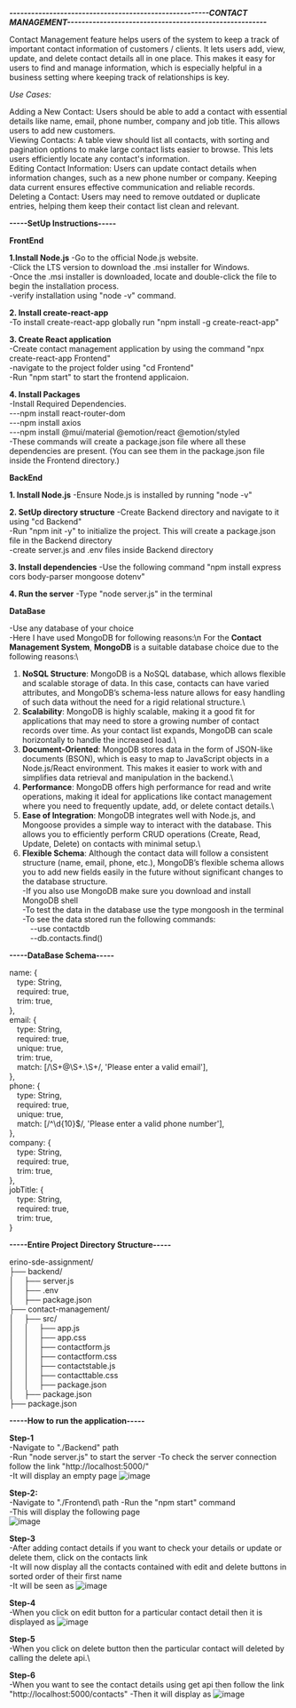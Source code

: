 ******************_-------------------------------------------------------CONTACT MANAGEMENT-------------------------------------------------------_******************

Contact Management feature helps users of the system to keep a track of important contact information of customers / clients. It lets users add, view, update, and delete contact details all in one place. This makes it easy for users to find and manage information, which is especially helpful in a business setting where keeping track of relationships is key.

_Use Cases:_

Adding a New Contact: Users should be able to add a contact with essential details like name, email, phone number, company and job title. This allows users to add new customers.\
Viewing Contacts: A table view should list all contacts, with sorting and pagination options to make large contact lists easier to browse. This lets users efficiently locate any contact's information.\
Editing Contact Information: Users can update contact details when information changes, such as a new phone number or company. Keeping data current ensures effective communication and reliable records.\
Deleting a Contact: Users may need to remove outdated or duplicate entries, helping them keep their contact list clean and relevant.


**-----SetUp Instructions-----**

**FrontEnd**

**1.Install Node.js**
-Go to the official Node.js website. \
-Click the LTS version to download the .msi installer for Windows.\
-Once the .msi installer is downloaded, locate and double-click the file to begin the installation process.\
-verify installation using "node -v" command.

**2. Install create-react-app**\
-To install create-react-app globally run "npm install -g create-react-app"

**3. Create React application**\
-Create contact management application by using the command "npx create-react-app Frontend"\
-navigate to the project folder using "cd Frontend"\
-Run "npm start" to start the frontend applicaion.

**4. Install Packages**\
-Install Required Dependencies.\
---npm install react-router-dom\
---npm install axios\
---npm install @mui/material @emotion/react @emotion/styled\
-These commands will create a package.json file where all these dependencies are present. (You can see them in the package.json file inside the Frontend directory.)


**BackEnd**

**1. Install Node.js**
-Ensure Node.js is installed by running "node -v"

**2. SetUp directory structure**
-Create Backend directory and navigate to it using "cd Backend"\
-Run "npm init -y" to initialize the project. This will create a package.json file in the Backend directory\
-create server.js and .env files inside Backend directory

**3. Install dependencies**
-Use the following command "npm install express cors body-parser mongoose dotenv"

**4. Run the server**
-Type "node server.js" in the terminal


**DataBase**

-Use any database of your choice\
-Here I have used MongoDB for following reasons:\n
For the **Contact Management System**, **MongoDB** is a suitable database choice due to the following reasons:\
1. **NoSQL Structure**: MongoDB is a NoSQL database, which allows flexible and scalable storage of data. In this case, contacts can have varied attributes, and MongoDB’s schema-less nature allows for easy handling of such data without the need for a rigid relational structure.\
2. **Scalability**: MongoDB is highly scalable, making it a good fit for applications that may need to store a growing number of contact records over time. As your contact list expands, MongoDB can scale horizontally to handle the increased load.\
3. **Document-Oriented**: MongoDB stores data in the form of JSON-like documents (BSON), which is easy to map to JavaScript objects in a Node.js/React environment. This makes it easier to work with and simplifies data retrieval and manipulation in the backend.\
4. **Performance**: MongoDB offers high performance for read and write operations, making it ideal for applications like contact management where you need to frequently update, add, or delete contact details.\
5. **Ease of Integration**: MongoDB integrates well with Node.js, and Mongoose provides a simple way to interact with the database. This allows you to efficiently perform CRUD operations (Create, Read, Update, Delete) on contacts with minimal setup.\
6. **Flexible Schema**: Although the contact data will follow a consistent structure (name, email, phone, etc.), MongoDB’s flexible schema allows you to add new fields easily in the future without significant changes to the database structure.\
-If you also use MongoDB make sure you download and install MongoDB shell\
-To test the data in the database use the type mongoosh in the terminal\
-To see the data stored run the following commands:\
&emsp;--use contactdb\
&emsp;--db.contacts.find()


**-----DataBase Schema-----**

name: {\
  &emsp;type: String,\
  &emsp;required: true,\
  &emsp;trim: true,\
},\
email: {\
  &emsp;type: String,\
  &emsp;required: true,\
  &emsp;unique: true,\
  &emsp;trim: true,\
  &emsp;match: [/\S+@\S+\.\S+/, 'Please enter a valid email'],\
},\
phone: {\
  &emsp;type: String,\
  &emsp;required: true,\
  &emsp;unique: true,\
  &emsp;match: [/^\d{10}$/, 'Please enter a valid phone number'],\
},\
company: {\
  &emsp;type: String,\
  &emsp;required: true,\
  &emsp;trim: true,\
},\
jobTitle: {\
  &emsp;type: String,\
  &emsp;required: true,\
  &emsp;trim: true,\
}



**-----Entire Project Directory Structure-----**

erino-sde-assignment/\
├── backend/\
│&emsp;   ├── server.js\
│&emsp;   ├── .env\
│&emsp;   ├── package.json\
├── contact-management/\
│&emsp;   ├── src/\
│&emsp;   │&emsp;   ├── app.js\
│&emsp;   │&emsp;   ├── app.css\
│&emsp;   │&emsp;   ├── contactform.js\
│&emsp;   │&emsp;   ├── contactform.css\
│&emsp;   │&emsp;   ├── contactstable.js\
│&emsp;   │&emsp;   ├── contacttable.css\
│&emsp;   │&emsp;   ├── package.json\
│&emsp;   ├── package.json\
├── package.json





****-----How to run the application-----****

**Step-1**\
-Navigate to "./Backend" path\
-Run "node server.js" to start the server
-To check the server connection follow the link "http://localhost:5000/"\
-It will display an empty page
![image](https://github.com/user-attachments/assets/3f7b610e-b0d4-4d01-921d-e6350412daeb)

**Step-2:**\
-Navigate to "./Frontend\ path
-Run the "npm start" command\
-This will display the following page\
![image](https://github.com/user-attachments/assets/1b9f5698-5740-45c3-bfa6-7eee90720a0f)

**Step-3**\
-After adding contact details if you want to check your details or update or delete them, click on the contacts link\
-It will now display all the contacts contained with edit and delete buttons in sorted order of their first name\
-It will be seen as
![image](https://github.com/user-attachments/assets/a36cb709-b989-46d0-b2d1-3c40fd62efa9)

**Step-4**\
-When you click on edit button for a particular contact detail then it is displayed as
![image](https://github.com/user-attachments/assets/f27d45a3-0a6d-4216-a94d-aed5dabdc983)

**Step-5**\
-When you click on delete button then the particular contact will deleted by calling the delete api.\

**Step-6**\
-When you want to see the contact details using get api then follow the link "http://localhost:5000/contacts"
-Then it will display as
![image](https://github.com/user-attachments/assets/710c061e-a4ed-44ca-b13c-356ddd58af54)
